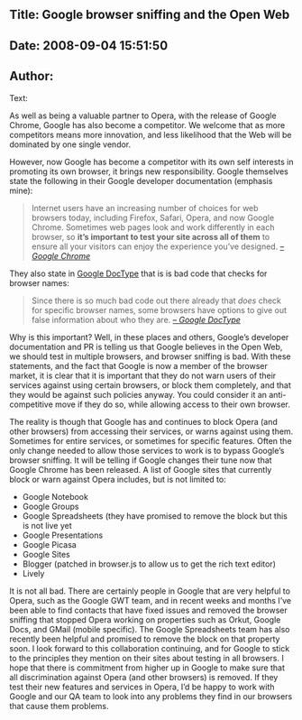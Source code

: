 Title: Google browser sniffing and the Open Web
----
Date: 2008-09-04 15:51:50
----
Author: 
----
Text:

<p>As well as being a valuable partner to Opera, with the release of Google Chrome, Google has also become a competitor.  We welcome that as more competitors means more innovation, and less likelihood that the Web will be dominated by one single vendor.</p>

<p>However, now Google has become a competitor with its own self interests in promoting its own browser, it brings new responsibility.  Google themselves state the following in their Google developer documentation (emphasis mine):</p>

<blockquote cite="http://www.google.com/chrome/intl/en/webmasters.html"><p>Internet users have an increasing number of choices for web browsers today, including Firefox, Safari, Opera, and now Google Chrome. Sometimes web pages look and work differently in each browser, so <strong>it’s important to test your site across all of them</strong> to ensure all your visitors can enjoy the experience you’ve designed. <cite><a href="http://www.google.com/chrome/intl/en/webmasters.html">– Google Chrome</a></cite></p></blockquote>

<p>They also state in <a href="http://code.google.com/p/doctype/wiki/ArticleUserAgent">Google DocType</a> that is is bad code that checks for browser names:</p>

<blockquote cite="http://code.google.com/p/doctype/wiki/ArticleUserAgent"><p>Since there is so much bad code out there already that <em>does</em> check for specific browser names, some browsers have options to give out false information about who they are. <cite><a href="http://code.google.com/p/doctype/wiki/ArticleUserAgent">– Google DocType</a></cite></p></blockquote>


<p>Why is this important? Well, in these places and others, Google’s developer documentation and PR is telling us that Google believes in the Open Web, we should test in multiple browsers, and browser sniffing is bad.  With these statements, and the fact that Google is now a member of the browser market, it is clear that it is important that they do not warn users of their services against using certain browsers, or block them completely, and that they would be against such policies anyway.  You could consider it an anti-competitive move if they do so, while allowing access to their own browser.</p>

<p>The reality is though that Google has and continues to block Opera (and other browsers) from accessing their services, or warns against using them.  Sometimes for entire services, or sometimes for specific features.  Often the only change needed to allow those services to work is to bypass Google’s browser sniffing.  It will be telling if Google changes their tune now that Google Chrome has been released.  A list of Google sites that currently block or warn against Opera includes, but is not limited to:</p>

<ul>
    <li>Google Notebook</li>
    <li>Google Groups</li>
    <li>Google Spreadsheets (they have promised to remove the block but this is not live yet</li> 
    <li>Google Presentations</li>
     <li>Google Picasa</li>
     <li>Google Sites</li>
    <li>Blogger (patched in browser.js to allow us to get the rich text editor)</li>
    <li>Lively</li>
</ul>

<p>It is not all bad.  There are certainly people in Google that are very helpful to Opera, such as the Google GWT team, and in recent weeks and months I’ve been able to find contacts that have fixed issues and removed the browser sniffing that stopped Opera working on properties such as Orkut, Google Docs, and GMail (mobile specific).  The Google Spreadsheets team has also recently been helpful and promised to remove the block on that property soon.  I look forward to this collaboration continuing, and for Google to stick to the principles they mention on their sites about testing in all browsers.  I hope that there is commitment from higher up in Google to make sure that all discrimination against Opera (and other browsers) is removed.  If they test their new features and services in Opera, I’d be happy to work with Google and our QA team to look into any problems they find in our browsers that cause them problems.</p>




